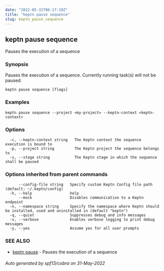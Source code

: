 ```yaml
---
date: "2022-05-31T06:17:10Z"
title: "keptn pause sequence"
slug: keptn_pause_sequence
---
```

## keptn pause sequence

Pauses the execution of a sequence

### Synopsis

Pauses the execution of a sequence. Currently running task(s) will not be paused.

```
keptn pause sequence [flags]
```

### Examples

```
keptn pause sequence --project <my-project> --keptn-context <keptn-context>
```

### Options

```
  -c, --keptn-context string   The Keptn context the sequence execution is bound to
  -p, --project string         The Keptn project the sequence belongs to
  -s, --stage string           The Keptn stage in which the sequence shall be paused
```

### Options inherited from parent commands

```
      --config-file string   Specify custom Keptn Config file path (default: ~/.keptn/config)
  -h, --help                 help
      --mock                 Disables communication to a Keptn endpoint
  -n, --namespace string     Specify the namespace where Keptn should be installed, used and uninstalled in (default "keptn")
  -q, --quiet                Suppresses debug and info messages
  -v, --verbose              Enables verbose logging to print debug messages
  -y, --yes                  Assume yes for all user prompts
```

### SEE ALSO

* [keptn pause](../keptn_pause/)	 - Pauses the execution of a sequence

###### Auto generated by spf13/cobra on 31-May-2022
